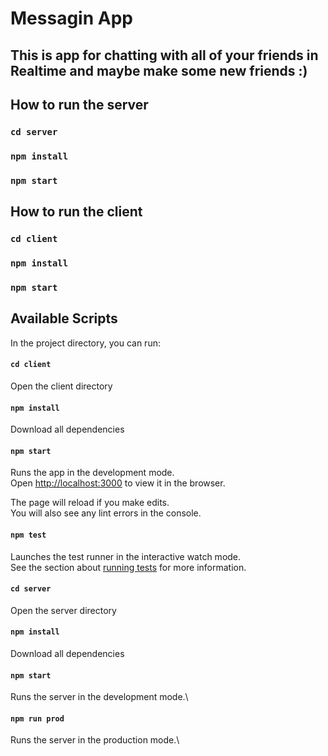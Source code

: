 # Messagin App

## This is app for chatting with all of your friends in Realtime and maybe make some new friends :)

## How to run the server

### `cd server`

### `npm install`

### `npm start`

## How to run the client 

### `cd client`

### `npm install`

### `npm start`

## Available Scripts

In the project directory, you can run:

#### `cd client`

Open the client directory

#### `npm install`

Download all dependencies

#### `npm start`

Runs the app in the development mode.\
Open [http://localhost:3000](http://localhost:3000) to view it in the browser.

The page will reload if you make edits.\
You will also see any lint errors in the console.

#### `npm test`

Launches the test runner in the interactive watch mode.\
See the section about [running tests](https://facebook.github.io/create-react-app/docs/running-tests) for more information.

#### `cd server`

Open the server directory

#### `npm install`

Download all dependencies

#### `npm start`

Runs the server in the development mode.\

#### `npm run prod`

Runs the server in the production mode.\

